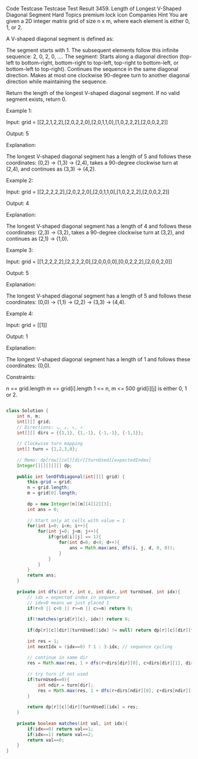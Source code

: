 
Code
Testcase
Testcase
Test Result
3459. Length of Longest V-Shaped Diagonal Segment
Hard
Topics
premium lock icon
Companies
Hint
You are given a 2D integer matrix grid of size n x m, where each element is either 0, 1, or 2.

A V-shaped diagonal segment is defined as:

The segment starts with 1.
The subsequent elements follow this infinite sequence: 2, 0, 2, 0, ....
The segment:
Starts along a diagonal direction (top-left to bottom-right, bottom-right to top-left, top-right to bottom-left, or bottom-left to top-right).
Continues the sequence in the same diagonal direction.
Makes at most one clockwise 90-degree turn to another diagonal direction while maintaining the sequence.


Return the length of the longest V-shaped diagonal segment. If no valid segment exists, return 0.

 

Example 1:

Input: grid = [[2,2,1,2,2],[2,0,2,2,0],[2,0,1,1,0],[1,0,2,2,2],[2,0,0,2,2]]

Output: 5

Explanation:



The longest V-shaped diagonal segment has a length of 5 and follows these coordinates: (0,2) → (1,3) → (2,4), takes a 90-degree clockwise turn at (2,4), and continues as (3,3) → (4,2).

Example 2:

Input: grid = [[2,2,2,2,2],[2,0,2,2,0],[2,0,1,1,0],[1,0,2,2,2],[2,0,0,2,2]]

Output: 4

Explanation:



The longest V-shaped diagonal segment has a length of 4 and follows these coordinates: (2,3) → (3,2), takes a 90-degree clockwise turn at (3,2), and continues as (2,1) → (1,0).

Example 3:

Input: grid = [[1,2,2,2,2],[2,2,2,2,0],[2,0,0,0,0],[0,0,2,2,2],[2,0,0,2,0]]

Output: 5

Explanation:



The longest V-shaped diagonal segment has a length of 5 and follows these coordinates: (0,0) → (1,1) → (2,2) → (3,3) → (4,4).

Example 4:

Input: grid = [[1]]

Output: 1

Explanation:

The longest V-shaped diagonal segment has a length of 1 and follows these coordinates: (0,0).

 

Constraints:

n == grid.length
m == grid[i].length
1 <= n, m <= 500
grid[i][j] is either 0, 1 or 2.


```java

class Solution {
    int n, m;
    int[][] grid;
    // Directions: ↘, ↙, ↖, ↗
    int[][] dirs = {{1,1}, {1,-1}, {-1,-1}, {-1,1}};
    
    // Clockwise turn mapping
    int[] turn = {1,2,3,0}; 
    
    // Memo: dp[row][col][dir][turnUsed][expectedIndex]
    Integer[][][][][] dp;
    
    public int lenOfVDiagonal(int[][] grid) {
        this.grid = grid;
        n = grid.length;
        m = grid[0].length;
        
        dp = new Integer[n][m][4][2][3];
        int ans = 0;
        
        // Start only at cells with value = 1
        for(int i=0; i<n; i++){
            for(int j=0; j<m; j++){
                if(grid[i][j] == 1){
                    for(int d=0; d<4; d++){
                        ans = Math.max(ans, dfs(i, j, d, 0, 0));
                    }
                }
            }
        }
        return ans;
    }
    
    private int dfs(int r, int c, int dir, int turnUsed, int idx){
        // idx = expected index in sequence
        // idx=0 means we just placed 1
        if(r<0 || c<0 || r>=n || c>=m) return 0;
        
        if(!matches(grid[r][c], idx)) return 0;
        
        if(dp[r][c][dir][turnUsed][idx] != null) return dp[r][c][dir][turnUsed][idx];
        
        int res = 1;
        int nextIdx = (idx==0) ? 1 : 3-idx; // sequence cycling
        
        // continue in same dir
        res = Math.max(res, 1 + dfs(r+dirs[dir][0], c+dirs[dir][1], dir, turnUsed, nextIdx));
        
        // try turn if not used
        if(turnUsed==0){
            int ndir = turn[dir];
            res = Math.max(res, 1 + dfs(r+dirs[ndir][0], c+dirs[ndir][1], ndir, 1, nextIdx));
        }
        
        return dp[r][c][dir][turnUsed][idx] = res;
    }
    
    private boolean matches(int val, int idx){
        if(idx==0) return val==1;
        if(idx==1) return val==2;
        return val==0;
    }
}


```
